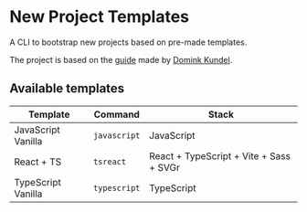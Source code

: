 # New Project Templates

A CLI to bootstrap new projects based on pre-made templates.

The project is based on the [guide](https://www.twilio.com/blog/how-to-build-a-cli-with-node-js)
made by [Domink Kundel](https://github.com/dkundel).

## Available templates

| Template | Command | Stack |
| - | - | - |
| JavaScript Vanilla | `javascript` | JavaScript |
| React + TS | `tsreact` | React + TypeScript + Vite + Sass + SVGr |
| TypeScript Vanilla | `typescript` | TypeScript |
